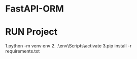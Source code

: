 # FastAPI-ORM

# RUN Project 

1.python -m venv env 
2. .\env\Scripts\activate
3.pip install -r requirements.txt 
